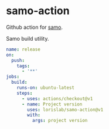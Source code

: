 # samo-action

Github action for [samo](https://github.com/lorislab/samo).

Samo build utility. 
```yaml
name: release
on:
  push:
    tags:
      - '**'
jobs:
  build:
    runs-on: ubuntu-latest
    steps:
      - uses: actions/checkout@v1
      - name: Project version
        uses: lorislab/samo-action@v1
        with:
          args: project version
```
